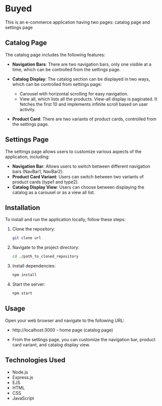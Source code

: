 # Buyed

This is an e-commerce application having two pages: catalog page and settings page

## Catalog Page

The catalog page includes the following features:

- **Navigation Bars**: There are two navigation bars, only one visible at a time, which can be controlled from the settings page.
- **Catalog Display**: The catalog section can be displayed in two ways, which can be controlled from settings page:
  - Carousel with horizontal scrolling for easy navigation.
  - View all, which lists all the products. View-all display is paginated. It fetches the first 10 and implements infinite scroll based on user activity.

- **Product Card**: There are two variants of product cards, controlled from the settings page.

## Settings Page

The settings page allows users to customize various aspects of the application, including:

- **Navigation Bar**: Allows users to switch between different navigation bars (NavBar1, NavBar2).
- **Product Card Variant**: Users can switch between two variants of product cards (type1 and type2).
- **Catalog Display View**: Users can choose between displaying the catalog as a carousel or as a view all list.

## Installation

To install and run the application locally, follow these steps:
1. Clone the repository:
   ```bash
   git clone url
2. Navigate to the project directory:
    ```bash
    cd ./path_to_cloned_repository
3. Install dependencies:
   ```bash
   npm install
4. Start the server:
   ```bash
   npm start
## Usage
 Open your web browser and navigate to the following URL:
-  http://localhost:3000 - home page (catalog page)


- From the settings page, you can customize the navigation bar, product card variant, and catalog display view.

## Technologies Used

- Node.js
- Express.js
- EJS
- HTML
- CSS
- JavaScript
